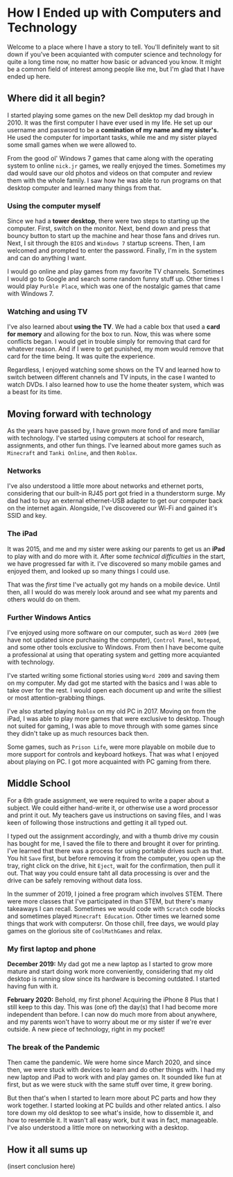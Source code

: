 # How I Ended up with Computers and Technology
Welcome to a place where I have a story to tell. You'll definitely want to sit down if you've been acquianted with computer science and technology for quite a long time now, no matter how basic or advanced you know. It might be a common field of interest among people like me, but I'm glad that I have ended up here.

## Where did it all begin?
I started playing some games on the new Dell desktop my dad brough in 2010. It was the first computer I have ever used in my life. He set up our username and password to be a **comination of my name and my sister's.** He used the computer for important tasks, while me and my sister played some small games when we were allowed to.

From the good ol' Windows 7 games that came along with the operating system to online `nick.jr` games, we really enjoyed the times. Sometimes my dad would save our old photos and videos on that computer and review them with the whole family. I saw how he was able to run programs on that desktop computer and learned many things from that.

### Using the computer myself
Since we had a **tower desktop**, there were two steps to starting up the computer. First, switch on the monitor. Next, bend down and press that bouncy button to start up the machine and hear those fans and drives run. Next, I sit through the `BIOS` and `Windows 7` startup screens. Then, I am welcomed and prompted to enter the password. Finally, I'm in the system and can do anything I want.

I would go online and play games from my favorite TV channels. Sometimes I would go to Google and search some random funny stuff up. Other times I would play `Purble Place`, which was one of the nostalgic games that came with Windows 7.

### Watching and using TV

I've also learned about **using the TV**. We had a cable box that used a **card for memory** and allowing for the box to run. Now, this was where some conflicts began. I would get in trouble simply for removing that card for whatever reason. And if I were to get punished, my mom would remove that card for the time being. It was quite the experience.

Regardless, I enjoyed watching some shows on the TV and learned how to switch between different channels and TV inputs, in the case I wanted to watch DVDs. I also learned how to use the home theater system, which was a beast for its time.

## Moving forward with technology
As the years have passed by, I have grown more fond of and more familiar with technology. I've started using computers at school for research, assignments, and other fun things. I've learned about more games such as `Minecraft` and `Tanki Online`, and then `Roblox`. 

### Networks

I've also understood a little more about networks and ethernet ports, considering that our built-in RJ45 port got fried in a thunderstorm surge. My dad had to buy an external ethernet-USB adapter to get our computer back on the internet again. Alongside, I've discovered our Wi-Fi and gained it's SSID and key.

### The iPad

It was 2015, and me and my sister were asking our parents to get us an **iPad** to play with and do more with it. After some *technical difficulties* in the start, we have progressed far with it. I've discovered so many mobile games and enjoyed them, and looked up so many things I could use.

That was the *first* time I've actually got my hands on a mobile device. Until then, all I would do was merely look around and see what my parents and others would do on them. 

### Further Windows Antics

I've enjoyed using more software on our computer, such as `Word 2009` (we have not updated since purchasing the computer), `Control Panel`, `Notepad`, and some other tools exclusive to Windows. From then I have become quite a professional at using that operating system and getting more acquianted with technology.

I've started writing some fictional stories using `Word 2009` and saving them on my computer. My dad got me started with the basics and I was able to take over for the rest. I would open each document up and write the silliest or most attention-grabbing things.

I've also started playing `Roblox` on my old PC in 2017. Moving on from the iPad, I was able to play more games that were exclusive to desktop. Though not suited for gaming, I was able to move through with some games since they didn't take up as much resources back then.

Some games, such as `Prison Life`, were more playable on mobile due to more support for controls and keyboard hotkeys. That was what I enjoyed about playing on PC. I got more acquainted with PC gaming from there.

## Middle School
For a 6th grade assignment, we were required to write a paper about a subject. We could either hand-write it, or otherwise use a word processor and print it out. My teachers gave us instructions on saving files, and I was keen of following those instructions and getting it all typed out.

I typed out the assignment accordingly, and with a thumb drive my cousin has bought for me, I saved the file to there and brought it over for printing. I've learned that there was a process for using portable drives such as that. You hit `Save` first, but before removing it from the computer, you open up the tray, right click on the drive, hit `Eject`, wait for the confirmation, then pull it out. That way you could ensure taht all data processing is over and the drive can be safely removing without data loss.

In the summer of 2019, I joined a free program which involves STEM. There were more classes that I've participated in than STEM, but there's many takeaways I can recall. Sometimes we would code with `Scratch` code blocks and sometimes played `Minecraft Education`. Other times we learned some things that work with computersr. On those chill, free days, we would play games on the glorious site of `CoolMathGames` and relax.

### My first laptop and phone
**December 2019:** My dad got me a new laptop as I started to grow more mature and start doing work more conveniently, considering that my old desktop is running slow since its hardware is becoming outdated. I started having fun with it.

**February 2020:** Behold, my first phone! Acquiring the iPhone 8 Plus that I still keep to this day. This was (one of) the day(s) that I had become more independent than before. I can now do much more from about anywhere, and my parents won't have to worry about me or my sister if we're ever outside. A new piece of technology, right in my pocket!

### The break of the Pandemic
Then came the pandemic. We were home since March 2020, and since then, we were stuck with devices to learn and do other things with. I had my new laptop and iPad to work with and play games on. It sounded like fun at first, but as we were stuck with the same stuff over time, it grew boring.

But then that's when I started to learn more about PC parts and how they work together. I started looking at PC builds and other related antics. I also tore down my old desktop to see what's inside, how to dissemble it, and how to resemble it. It wasn't all easy work, but it was in fact, manageable. I've also understood a little more on networking with a desktop.

## How it all sums up
(insert conclusion here)
